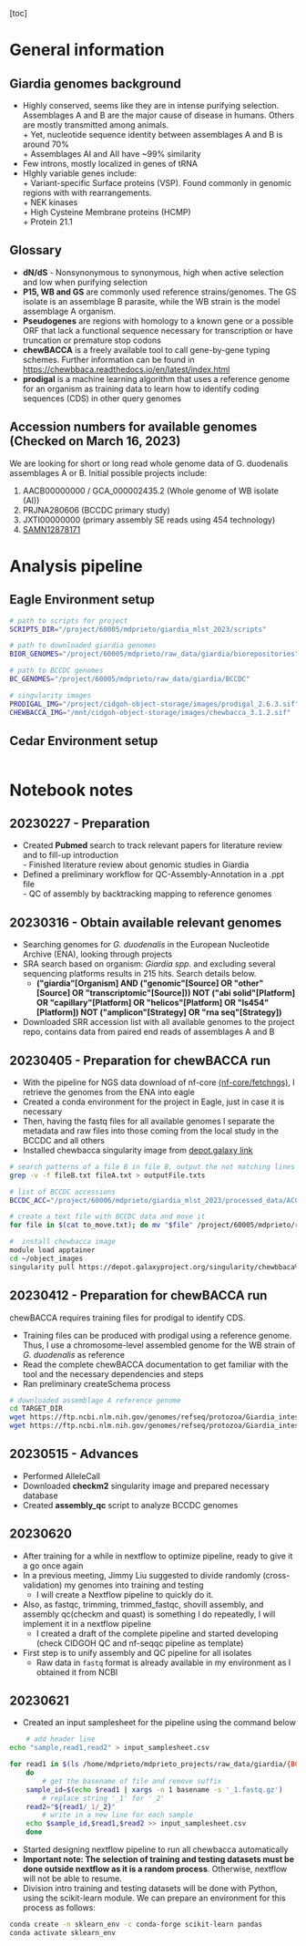 [toc]

# General information

## Giardia genomes background

- Highly conserved, seems like they are in intense purifying selection.
  Assemblages A and B are the major cause of disease in humans. Others are
  mostly transmitted among animals.  
        + Yet, nucleotide sequence identity between assemblages A and B is around 70%  
        + Assemblages AI and AII have ~99% similarity
- Few introns, mostly localized in genes of tRNA
- HIghly variable genes include:  
		+ Variant-specific Surface proteins (VSP). Found commonly in genomic
		  regions with with rearrangements.  
		+ NEK kinases  
		+ High Cysteine Membrane proteins (HCMP)  
		+ Protein 21.1

## Glossary

- **dN/dS** - Nonsynonymous to synonymous, high when active selection and low
  when purifying selection
- **P15, WB and GS** are commonly used reference strains/genomes. The GS isolate
  is an assemblage B parasite, while the WB strain is the model assemblage A
  organism. 
- **Pseudogenes** are regions with homology to a known gene or a possible ORF
  that lack a functional sequence necessary for transcription or have truncation
  or premature stop codons
- **chewBACCA** is a freely available tool to call gene-by-gene typing schemes.
  Further information can be found in
  https://chewbbaca.readthedocs.io/en/latest/index.html
- **prodigal** is a machine learning algorithm that uses a reference genome for
  an organism as training data to learn how to identify coding sequences (CDS)
  in other query genomes


## Accession numbers for available genomes (Checked on March 16, 2023)

We are looking for short or long read whole genome data of G. duodenalis
assemblages A or B. Initial possible projects include:

1. AACB00000000 / GCA_000002435.2 (Whole  genome of WB isolate (AI))  
2. PRJNA280606 (BCCDC primary study)
3. JXTI00000000 (primary assembly SE reads using 454 technology)
4. [SAMN12878171](https://www.ebi.ac.uk/ena/browser/view/SAMN12878171)  

# Analysis pipeline

## Eagle Environment setup

```sh
# path to scripts for project
SCRIPTS_DIR="/project/60005/mdprieto/giardia_mlst_2023/scripts"

# path to downloaded giardia genomes
BIOR_GENOMES="/project/60005/mdprieto/raw_data/giardia/biorepositories"

# path to BCCDC genomes
BC_GENOMES="/project/60005/mdprieto/raw_data/giardia/BCCDC"

# singularity images
PRODIGAL_IMG="/project/cidgoh-object-storage/images/prodigal_2.6.3.sif"
CHEWBACCA_IMG="/mnt/cidgoh-object-storage/images/chewbacca_3.1.2.sif"
```


## Cedar Environment setup
```sh
```

# Notebook notes

## 20230227 - Preparation

- Created **Pubmed** search to track relevant papers for literature review and
  to fill-up introduction  
        - Finished literature review about genomic studies in Giardia
- Defined a preliminary workflow for QC-Assembly-Annotation in a .ppt file  
        - QC of assembly by backtracking mapping to reference genomes  

## 20230316 - Obtain available relevant genomes

- Searching genomes for _G. duodenalis_ in the European Nucleotide Archive
  (ENA), looking through projects
- SRA search based on organism: _Giardia spp._ and excluding several sequencing
  platforms results in 215 hits. Search details below. 
    + **("giardia"[Organism] AND ("genomic"[Source] OR "other"[Source] OR
      "transcriptomic"[Source])) NOT ("abi solid"[Platform] OR
      "capillary"[Platform] OR "helicos"[Platform] OR "ls454"[Platform]) NOT
      ("amplicon"[Strategy] OR "rna seq"[Strategy])** 
- Downloaded SRR accession list with all available genomes to the project repo,
  contains data from paired end reads of assemblages A and B

## 20230405 - Preparation for chewBACCA run

- With the pipeline for NGS data download of nf-core
  [(nf-core/fetchngs)](https://nf-co.re/fetchngs), I retrieve the genomes from
  the ENA into eagle
- Created a conda environment for the project in Eagle, just in case it is
  necessary
- Then, having the fastq files for all available genomes I separate the metadata
  and raw files into those coming from the local study in the BCCDC and all
  others
- Installed chewbacca singularity image from [depot.galaxy
  link](https://depot.galaxyproject.org/singularity/chewbbaca%3A3.1.2--pyhdfd78af_0)

```sh
# search patterns of a file B in file B, output the not matching lines
grep -v -f fileB.txt fileA.txt > outputFile.txts

# list of BCCDC accessions
BCCDC_ACC="/project/60006/mdprieto/giardia_mlst_2023/processed_data/ACC_BCCDC.txt"

# create a text file with BCCDC data and move it 
for file in $(cat to_move.txt); do mv "$file" /project/60005/mdprieto/raw_data/giardia/BCCDC/fastq; done

#  install chewbacca image
module load apptainer
cd ~/object_images
singularity pull https://depot.galaxyproject.org/singularity/chewbbaca%3A3.1.2--pyhdfd78af_0

```

## 20230412 - Preparation for chewBACCA run

chewBACCA requires training files for prodigal to identify CDS.

- Training files can be produced with prodigal using a reference genome. Thus, I
  use a chromosome-level assembled genome for the WB strain of _G. duodenalis_
  as reference
- Read the complete chewBACCA documentation to get familiar with the tool and
  the necessary dependencies and steps
- Ran preliminary createSchema process

```sh
# downloaded assemblage A reference genome
cd TARGET_DIR
wget https://ftp.ncbi.nlm.nih.gov/genomes/refseq/protozoa/Giardia_intestinalis/latest_assembly_versions/GCF_000002435.2_UU_WB_2.1/GCF_000002435.2_UU_WB_2.1_genomic.fna.gz
wget https://ftp.ncbi.nlm.nih.gov/genomes/refseq/protozoa/Giardia_intestinalis/latest_assembly_versions/GCF_000002435.2_UU_WB_2.1/GCF_000002435.2_UU_WB_2.1_genomic.gff.gz
```

## 20230515 - Advances

- Performed AlleleCall
- Downloaded **checkm2** singularity image and prepared necessary database
- Created **assembly_qc** script to analyze BCCDC genomes

## 20230620

- After training for a while in nextflow to optimize pipeline, ready to give it
  a go once again
- In a previous meeting, Jimmy Liu suggested to divide randomly
  (cross-validation) my genomes into training and testing 
    - I will create a Nextflow pipeline to quickly do it.
- Also, as fastqc, trimming, trimmed_fastqc, shovill assembly, and assembly
  qc(checkm and quast) is something I do repeatedly, I will implement it in a
  nextflow pipeline
    - I created a draft of the complete pipeline and started developing (check
      CIDGOH QC and nf-seqqc pipeline as template) 
- First step is to unify assembly and QC pipeline for all isolates 
    - Raw data in `fastq` format is already available in my environment as I
      obtained it from NCBI

## 20230621 

- Created an input samplesheet for the pipeline using the command below 

```sh
    # add header line
echo "sample,read1,read2" > input_samplesheet.csv

for read1 in $(ls /home/mdprieto/mdprieto_projects/raw_data/giardia/{BCCDC,repositories}/fastq/*_1.fastq.gz);
    do 
        # get the basename of file and remove suffix
    sample_id=$(echo $read1 | xargs -n 1 basename -s '_1.fastq.gz')
        # replace string '_1' for '_2'
    read2="${read1/_1/_2}"
        # write in a new line for each sample
    echo $sample_id,$read1,$read2 >> input_samplesheet.csv
    done
```

- Started designing nextflow pipeline to run all chewbacca automatically
- **Important note: The selection of training and testing datasets must be done
  outside nextflow as it is a random process**. Otherwise, nextflow will not be
  able to resume. 
- Division intro training and testing datasets will be done with Python, using
  the scikit-learn module. We can prepare an environment for this process as
  follows:
  
```sh
conda create -n sklearn_env -c conda-forge scikit-learn pandas
conda activate sklearn_env
```
